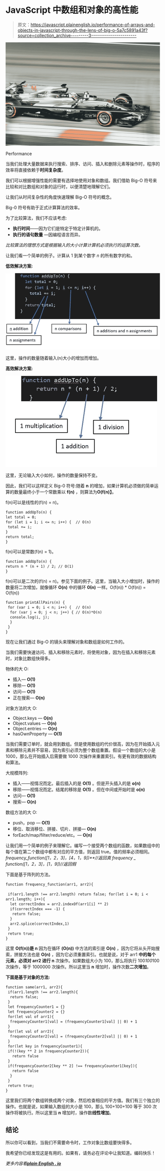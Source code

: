 # JavaScript 中数组和对象的高性能

> 原文：<https://javascript.plainenglish.io/performance-of-arrays-and-objects-in-javascript-through-the-lens-of-big-o-5a7c5891a43f?source=collection_archive---------3----------------------->

![](img/9b5b2f107db53aea8f45d61554578429.png)

Performance

当我们处理大量数据来执行搜索、排序、访问、插入和删除元素等操作时，程序的效率将直接依赖于**时间复杂度**。

我们可以根据增强性能的需要有选择地使用对象和数组。我们借助 Big-O 符号来比较和对比数组和对象的运行时，以便清楚地理解它们。

让我们从时间复杂性的角度快速理解 Big-O 符号的概念。

Big-0 符号有助于正式计算算法的效率。

为了比较算法，我们不应该考虑:

*   **执行时间**——因为它们是特定于特定计算机的。
*   **执行的语句数量** —因编程语言而异。

*比较算法的理想方式是根据输入的大小计算计算机必须执行的运算次数。*

让我们看一个简单的例子。计算从 1 到某个数字 *n* 的所有数字的和。

**低效解决方案:**

![](img/9d747101c7e8989e7c7b8c71526979bf.png)

这里，操作的数量随着输入(n)大小的增加而增加。

**高效解决方案:**

![](img/5c9a2ad4452c7a0a26a0c74f9f9e2d80.png)

这里，无论输入大小如何，操作的数量保持不变。

因此，我们可以这样定义 Big-0 符号:随着 **n** 的增加，如果计算机必须做的简单运算的数量最终小于一个常数乘以 **f(n)** ，则算法为**O(f(n)】**。

f(n)可以是线性的(f(n) = n)。

```
function addUpTo(n) {
let total = 0;
for (let i = 1; i <= n; i++) {  // O(n)
 total += i;
}
return total;
}
```

f(n)可以是常数(f(n) = 1)。

```
function addUpTo(n) {
return n * (n + 1) / 2; // O(1)
}
```

f(n)可以是二次的(f(n) = n)。参见下面的例子。这里，当输入大小增加时，操作的数量将二次增加，就像循环 **O(n)** 中的循环 **0(n)** 一样。O(f(n)) * O(f(n)) = O(f(n))

```
function printAllPairs(n) {
 for (var i = 0; i < n; i++) {  // O(n)
  for (var j = 0; j < n; j++) { // O(n)*O(n)
  console.log(i, j);
  }
 }
}
```

现在让我们通过 Big-O 的镜头来理解对象和数组是如何工作的。

当我们需要快速访问、插入和移除元素时，将使用对象，因为在插入和移除元素时，对象比数组快得多。

物体的大 O:

*   插入— **O(1)**
*   移除— **O(1)**
*   访问— **O(1)**
*   正在搜索— **O(n)**

对象方法的大 O:

*   Object.keys — **O(n)**
*   Object.values — **O(n)**
*   Object.entries — **O(n)**
*   hasOwnProperty — **O(1)**

当我们需要订单时，就会用到数组。但是使用数组的代价很高，因为在开始插入元素和移除元素并不容易，因为索引必须为整个数组重置。假设一个数组的大小是 1000，那么在开始插入后需要做 1000 次操作来重置索引。有更有效的数据结构和算法。

大规模阵列:

*   插入——视情况而定。最后插入的是 **O(1)** 。但是开头插入的是 **o(n)**
*   移除——视情况而定。结尾的移除是 **O(1)** 。但在中间或开始时是 **o(n)**
*   访问— **O(1)**
*   搜索— **O(n)**

数组方法的大 O:

*   push，pop — **O(1)**
*   移位、取消移位、拼接、切片、拼接— **O(n)**
*   forEach/map/filter/reduce/etc。— **O(n)**

让我们用一个简单的例子来理解它。编写一个接受两个数组的函数，如果数组中的每个值在第二个数组中都有对应的平方值，则返回 true。值的频率必须相同。
*frequency_function([1，2，3]，[4，1，9])**//返回真*
*frequency _ function([1，2，3]，[1，9])//返回假*

下面是基于阵列的方法。

```
function frequency_function(arr1, arr2){  

 if(arr1.length !== arr2.length) return false; for(let i = 0; i < arr1.length; i++){         
  let correctIndex = arr2.indexOf(arr1[i] ** 2)    
  if(correctIndex === -1) {             
   return false;         
  }         
  arr2.splice(correctIndex,1)      
 }     
 return true;
}
```

这里 **O(f(n))是 n** 因为在循环 **(O(n))** 中方法的索引是 **O(n)** ，因为它将从头开始搜索，拼接方法也是 **O(n)** ，因为它必须重置索引。也就是说，对于 arr1 **中的每个元素，必须对 arr2 进行 n** 次操作。如果数组大小为 100，那么将执行 100*100*100 次操作，等于 1000000 次操作。所以这里当 **n** 增加时，操作次数**二次增加**。

**下面是基于对象的方法:**

```
function same(arr1, arr2){     
 if(arr1.length !== arr2.length){         
  return false;     
 }     
 let frequencyCounter1 = {}     
 let frequencyCounter2 = {}     
 for(let val of arr1){         
  frequencyCounter1[val] = (frequencyCounter1[val] || 0) + 1     
 }     
 for(let val of arr2){         
  frequencyCounter2[val] = (frequencyCounter2[val] || 0) + 1   
 }
 for(let key in frequencyCounter1){         
 if(!(key ** 2 in frequencyCounter2)){             
   return false         
 }          
 if(frequencyCounter2[key ** 2] !== frequencyCounter1[key]){  
   return false
  }     
 }      
 return true;
}
```

这里我们将两个数组转换成两个对象，然后检查相应的平方值。我们有三个独立的操作。也就是说，如果输入数组的大小是 100，那么 100+100+100 等于 300 次操作将被执行。所以这里当 **n** 增加时，操作数**线性增加**。

## 结论

所以你可以看到，当我们不需要命令时，工作对象比数组要快得多。

我希望你已经发现这是有用的。如果有，请务必在评论中让我知道。编码快乐！

*更多内容看*[***plain English . io***](https://plainenglish.io/)
